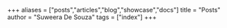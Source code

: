 +++
aliases = ["posts","articles","blog","showcase","docs"]
title = "Posts"
author = "Suweera De Souza"
tags = ["index"]
+++
